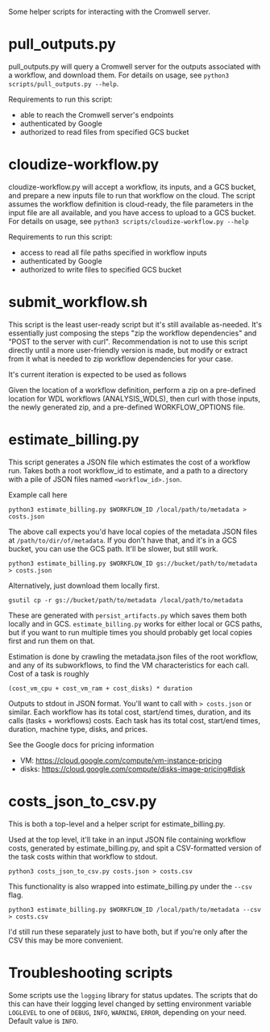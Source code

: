 Some helper scripts for interacting with the Cromwell server.


# pull\_outputs.py

pull_outputs.py will query a Cromwell server for the outputs
associated with a workflow, and download them. For details on usage,
see `python3 scripts/pull_outputs.py --help`.

Requirements to run this script:
 - able to reach the Cromwell server's endpoints
 - authenticated by Google
 - authorized to read files from specified GCS bucket


# cloudize-workflow.py

cloudize-workflow.py will accept a workflow, its inputs, and a GCS
bucket, and prepare a new inputs file to run that workflow on the
cloud. The script assumes the workflow definition is cloud-ready, the
file parameters in the input file are all available, and you have
access to upload to a GCS bucket. For details on usage, see `python3
scripts/cloudize-workflow.py --help`

Requirements to run this script:
 - access to read all file paths specified in workflow inputs
 - authenticated by Google
 - authorized to write files to specified GCS bucket


# submit\_workflow.sh

This script is the least user-ready script but it's still available
as-needed. It's essentially just composing the steps "zip the workflow
dependencies" and "POST to the server with curl".  Recommendation is
not to use this script directly until a more user-friendly version is
made, but modify or extract from it what is needed to zip workflow
dependencies for your case.

It's current iteration is expected to be used as follows

Given the location of a workflow definition, perform a zip on a
pre-defined location for WDL workflows (ANALYSIS\_WDLS), then curl with
those inputs, the newly generated zip, and a pre-defined
WORKFLOW\_OPTIONS file.


# estimate\_billing.py

This script generates a JSON file which estimates the cost of a
workflow run. Takes both a root workflow_id to estimate, and a path to
a directory with a pile of JSON files named
`<workflow_id>.json`.

Example call here

    python3 estimate_billing.py $WORKFLOW_ID /local/path/to/metadata > costs.json

The above call expects you'd have local copies of the metadata JSON
files at `/path/to/dir/of/metadata`. If you don't have that, and it's
in a GCS bucket, you can use the GCS path. It'll be slower, but still
work.

    python3 estimate_billing.py $WORKFLOW_ID gs://bucket/path/to/metadata > costs.json

Alternatively, just download them locally first.

    gsutil cp -r gs://bucket/path/to/metadata /local/path/to/metadata


These are generated with `persist_artifacts.py`
which saves them both locally and in GCS. `estimate_billing.py` works
for either local or GCS paths, but if you want to run multiple times
you should probably get local copies first and run them on that.

Estimation is done by crawling the metadata.json files of the root
workflow, and any of its subworkflows, to find the VM characteristics
for each call. Cost of a task is roughly

    (cost_vm_cpu + cost_vm_ram + cost_disks) * duration

Outputs to stdout in JSON format. You'll want to call with `>
costs.json` or similar. Each workflow has its total cost, start/end
times, duration, and its calls (tasks + workflows) costs. Each task
has its total cost, start/end times, duration, machine type, disks,
and prices.

See the Google docs for pricing information
- VM: https://cloud.google.com/compute/vm-instance-pricing
- disks: https://cloud.google.com/compute/disks-image-pricing#disk


# costs\_json\_to\_csv.py

This is both a top-level and a helper script for
estimate\_billing.py.

Used at the top level, it'll take in an input
JSON file containing workflow costs, generated by
estimate\_billing.py, and spit a CSV-formatted version of the task
costs within that workflow to stdout.

    python3 costs_json_to_csv.py costs.json > costs.csv

This functionality is also wrapped into estimate\_billing.py under the
`--csv` flag.

    python3 estimate_billing.py $WORKFLOW_ID /local/path/to/metadata --csv > costs.csv

I'd still run these separately just to have both, but if you're only
after the CSV this may be more convenient.


# Troubleshooting scripts

Some scripts use the `logging` library for status updates. The scripts
that do this can have their logging level changed by setting
environment variable `LOGLEVEL` to one of `DEBUG`, `INFO`, `WARNING`,
`ERROR`, depending on your need. Default value is `INFO`.
